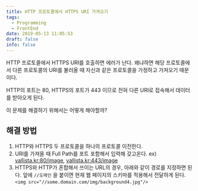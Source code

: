 ```yaml
---
title: HTTP 프로토콜에서 HTTPS URI 가져오기
tags:
  - Programming
  - FrontEnd
date: 2019-05-13 11:05:53
draft: false
info: false
---
```


HTTP 프로토콜에서 HTTPS URI를 호출하면 에러가 난다. 왜냐하면 해당 프로토콜에서 다른 프로토콜의 URI를 불러올 때 자신과 같은 프로토콜을 가정하고 가져오기 때문이다.

HTTP의 포트는 80, HTTPS의 포트가 443 이므로 전혀 다른 URI로 접속해서 데이터를 받아오게 된다.

이 문제를 해결하기 위해서는 어떻게 해야할까?

## 해결 방법

1. HTTP와 HTTPS 두 프로토콜을 하나의 프로토콜 이전한다.
2. URI를 가져올 때 Full Path를 포트 포함해서 입력해 갖고온다.
ex) [vallista.kr:80/image](http://vallista.kr:80/image), [vallista.kr:443/image](http://vallista.kr:443/imager) 
3. HTTPS와 HTTP가 혼합해서 쓰이는 URL의 경우, 아래와 같이 경로를 지정하면 된다.
앞에 `//도메인` 을 붙이면 현재 웹 페이지의 스키마를 적용해서 전달하게 된다. `<img src="//some.domain.com/img/background4.jpg"/>`